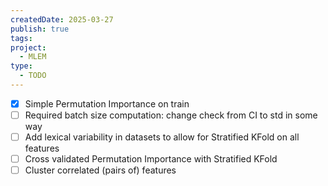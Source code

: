 ```yaml
---
createdDate: 2025-03-27
publish: true
tags: 
project:
  - MLEM
type:
  - TODO
---
```

- [x] Simple Permutation Importance on train
- [ ] Required batch size computation: change check from CI to std in some way
- [ ] Add lexical variability in datasets to allow for Stratified KFold on all features
- [ ] Cross validated Permutation Importance with Stratified KFold
- [ ] Cluster correlated (pairs of) features